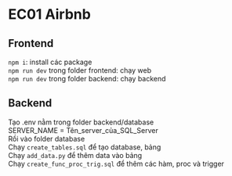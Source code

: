 # EC01 Airbnb
## Frontend
`npm i`: install các package \
`npm run dev` trong folder frontend: chạy web \
`npm run dev` trong folder backend: chạy backend

## Backend
Tạo .env nằm trong folder backend/database \
SERVER_NAME = Tên_server_của_SQL_Server \
Rồi vào folder database \
Chạy `create_tables.sql` để tạo database, bảng \
Chạy `add_data.py` để thêm data vào bảng \
Chạy `create_func_proc_trig.sql` để thêm các hàm, proc và trigger